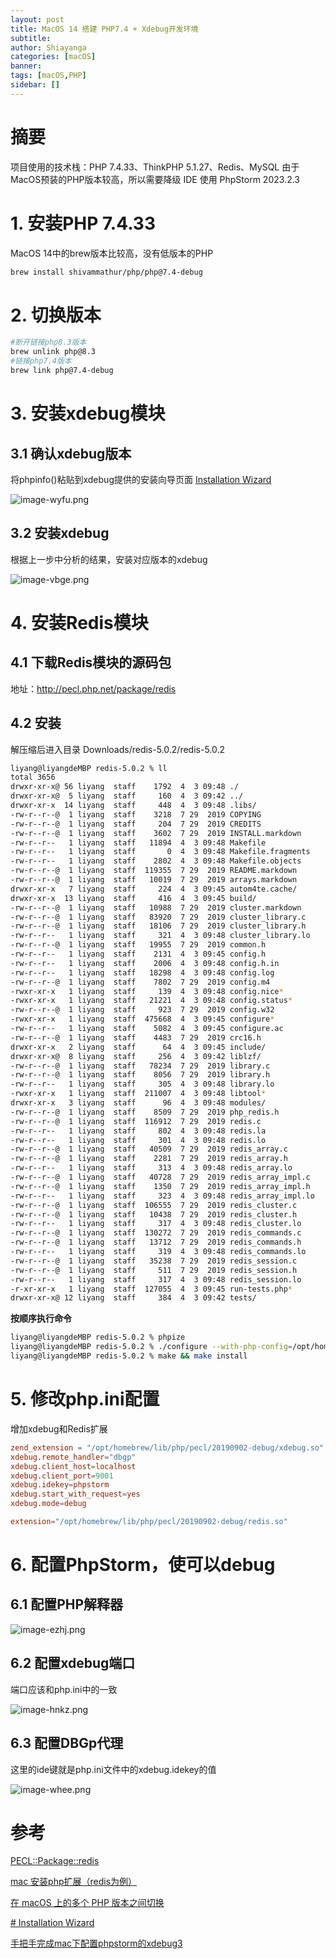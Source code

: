 ```yaml
---
layout: post
title: MacOS 14 搭建 PHP7.4 + Xdebug开发环境
subtitle: 
author: Shiayanga
categories: [macOS]
banner:
tags: [macOS,PHP]
sidebar: []
---
```


# 摘要
项目使用的技术栈：PHP 7.4.33、ThinkPHP 5.1.27、Redis、MySQL
由于MacOS预装的PHP版本较高，所以需要降级
IDE 使用 PhpStorm 2023.2.3


# 1. 安装PHP 7.4.33
MacOS 14中的brew版本比较高，没有低版本的PHP

```bash
brew install shivammathur/php/php@7.4-debug
```


# 2. 切换版本
```bash
#断开链接php8.3版本
brew unlink php@8.3
#链接php7.4版本
brew link php@7.4-debug
```

# 3. 安装xdebug模块
## 3.1 确认xdebug版本
将phpinfo()粘贴到xdebug提供的安装向导页面 [Installation Wizard](https://xdebug.org/wizard)

![image-wyfu.png](https://shiayanga-halo.oss-cn-wulanchabu.aliyuncs.com/image-wyfu.png)
## 3.2 安装xdebug
根据上一步中分析的结果，安装对应版本的xdebug

![image-vbge.png](https://shiayanga-halo.oss-cn-wulanchabu.aliyuncs.com/image-vbge.png)






# 4. 安装Redis模块
## 4.1 下载Redis模块的源码包
地址：http://pecl.php.net/package/redis
## 4.2 安装
解压缩后进入目录
Downloads/redis-5.0.2/redis-5.0.2
```bash 
liyang@liyangdeMBP redis-5.0.2 % ll
total 3656
drwxr-xr-x@ 56 liyang  staff    1792  4  3 09:48 ./
drwxr-xr-x@  5 liyang  staff     160  4  3 09:42 ../
drwxr-xr-x  14 liyang  staff     448  4  3 09:48 .libs/
-rw-r--r--@  1 liyang  staff    3218  7 29  2019 COPYING
-rw-r--r--@  1 liyang  staff     204  7 29  2019 CREDITS
-rw-r--r--@  1 liyang  staff    3602  7 29  2019 INSTALL.markdown
-rw-r--r--   1 liyang  staff   11894  4  3 09:48 Makefile
-rw-r--r--   1 liyang  staff       0  4  3 09:48 Makefile.fragments
-rw-r--r--   1 liyang  staff    2802  4  3 09:48 Makefile.objects
-rw-r--r--@  1 liyang  staff  119355  7 29  2019 README.markdown
-rw-r--r--@  1 liyang  staff   10019  7 29  2019 arrays.markdown
drwxr-xr-x   7 liyang  staff     224  4  3 09:45 autom4te.cache/
drwxr-xr-x  13 liyang  staff     416  4  3 09:45 build/
-rw-r--r--@  1 liyang  staff   10988  7 29  2019 cluster.markdown
-rw-r--r--@  1 liyang  staff   83920  7 29  2019 cluster_library.c
-rw-r--r--@  1 liyang  staff   18106  7 29  2019 cluster_library.h
-rw-r--r--   1 liyang  staff     321  4  3 09:48 cluster_library.lo
-rw-r--r--@  1 liyang  staff   19955  7 29  2019 common.h
-rw-r--r--   1 liyang  staff    2131  4  3 09:45 config.h
-rw-r--r--   1 liyang  staff    2006  4  3 09:48 config.h.in
-rw-r--r--   1 liyang  staff   18298  4  3 09:48 config.log
-rw-r--r--@  1 liyang  staff    7802  7 29  2019 config.m4
-rwxr-xr-x   1 liyang  staff     139  4  3 09:48 config.nice*
-rwxr-xr-x   1 liyang  staff   21221  4  3 09:48 config.status*
-rw-r--r--@  1 liyang  staff     923  7 29  2019 config.w32
-rwxr-xr-x   1 liyang  staff  475668  4  3 09:45 configure*
-rw-r--r--   1 liyang  staff    5082  4  3 09:45 configure.ac
-rw-r--r--@  1 liyang  staff    4483  7 29  2019 crc16.h
drwxr-xr-x   2 liyang  staff      64  4  3 09:45 include/
drwxr-xr-x@  8 liyang  staff     256  4  3 09:42 liblzf/
-rw-r--r--@  1 liyang  staff   78234  7 29  2019 library.c
-rw-r--r--@  1 liyang  staff    8056  7 29  2019 library.h
-rw-r--r--   1 liyang  staff     305  4  3 09:48 library.lo
-rwxr-xr-x   1 liyang  staff  211007  4  3 09:48 libtool*
drwxr-xr-x   3 liyang  staff      96  4  3 09:48 modules/
-rw-r--r--@  1 liyang  staff    8509  7 29  2019 php_redis.h
-rw-r--r--@  1 liyang  staff  116912  7 29  2019 redis.c
-rw-r--r--   1 liyang  staff     802  4  3 09:48 redis.la
-rw-r--r--   1 liyang  staff     301  4  3 09:48 redis.lo
-rw-r--r--@  1 liyang  staff   40509  7 29  2019 redis_array.c
-rw-r--r--@  1 liyang  staff    2281  7 29  2019 redis_array.h
-rw-r--r--   1 liyang  staff     313  4  3 09:48 redis_array.lo
-rw-r--r--@  1 liyang  staff   40728  7 29  2019 redis_array_impl.c
-rw-r--r--@  1 liyang  staff    1350  7 29  2019 redis_array_impl.h
-rw-r--r--   1 liyang  staff     323  4  3 09:48 redis_array_impl.lo
-rw-r--r--@  1 liyang  staff  106555  7 29  2019 redis_cluster.c
-rw-r--r--@  1 liyang  staff   10438  7 29  2019 redis_cluster.h
-rw-r--r--   1 liyang  staff     317  4  3 09:48 redis_cluster.lo
-rw-r--r--@  1 liyang  staff  130272  7 29  2019 redis_commands.c
-rw-r--r--@  1 liyang  staff   13712  7 29  2019 redis_commands.h
-rw-r--r--   1 liyang  staff     319  4  3 09:48 redis_commands.lo
-rw-r--r--@  1 liyang  staff   35238  7 29  2019 redis_session.c
-rw-r--r--@  1 liyang  staff     511  7 29  2019 redis_session.h
-rw-r--r--   1 liyang  staff     317  4  3 09:48 redis_session.lo
-r-xr-xr-x   1 liyang  staff  127055  4  3 09:45 run-tests.php*
drwxr-xr-x@ 12 liyang  staff     384  4  3 09:42 tests/
```

**按顺序执行命令**
```bash
liyang@liyangdeMBP redis-5.0.2 % phpize
liyang@liyangdeMBP redis-5.0.2 % ./configure --with-php-config=/opt/homebrew/Cellar/php@7.4-debug/7.4.33_6/bin/php-config
liyang@liyangdeMBP redis-5.0.2 % make && make install
```

# 5. 修改php.ini配置
增加xdebug和Redis扩展
```conf
zend_extension = "/opt/homebrew/lib/php/pecl/20190902-debug/xdebug.so"
xdebug.remote_handler="dbgp"
xdebug.client_host=localhost
xdebug.client_port=9001
xdebug.idekey=phpstorm
xdebug.start_with_request=yes
xdebug.mode=debug

extension="/opt/homebrew/lib/php/pecl/20190902-debug/redis.so"
```

# 6. 配置PhpStorm，使可以debug
## 6.1 配置PHP解释器

![image-ezhj.png](https://shiayanga-halo.oss-cn-wulanchabu.aliyuncs.com/image-ezhj.png)

## 6.2 配置xdebug端口
端口应该和php.ini中的一致

![image-hnkz.png](https://shiayanga-halo.oss-cn-wulanchabu.aliyuncs.com/image-hnkz.png)

## 6.3 配置DBGp代理
这里的ide键就是php.ini文件中的xdebug.idekey的值

![image-whee.png](https://shiayanga-halo.oss-cn-wulanchabu.aliyuncs.com/image-whee.png)




# 参考
[PECL::Package::redis](http://pecl.php.net/package/redis)

[mac 安装php扩展（redis为例）](https://blog.csdn.net/xiaochao0323/article/details/119646843)

[在 macOS 上的多个 PHP 版本之间切换](https://blog.csdn.net/weixin_43761212/article/details/134030434)

[# Installation Wizard](https://xdebug.org/wizard)

[手把手完成mac下配置phpstorm的xdebug3](https://www.jianshu.com/p/db74118ce868)
